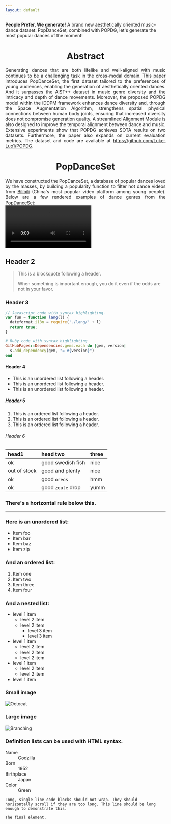 ```yaml
---
layout: default
---
```


<style>
  .center {
    text-align: center;
  }
  .justify {
    text-align: justify;
  }
</style>

**People Prefer, We generate!** A brand new aesthetically oriented music-dance dataset: PopDanceSet, combined with POPDG, let's generate the most popular dances of the moment!

<div class="center">
  <h1>Abstract</h1>
</div>

<div class="justify">
  Generating dances that are both lifelike and well-aligned with music continues to be a challenging task in the cross-modal domain. This paper introduces PopDanceSet, the first dataset tailored to the preferences of young audiences, enabling the generation of aesthetically oriented dances. And it surpasses the AIST++ dataset in music genre diversity and the intricacy and depth of dance movements. Moreover, the proposed POPDG model within the iDDPM framework enhances dance diversity and, through the Space Augmentation Algorithm, strengthens spatial physical connections between human body joints, ensuring that increased diversity does not compromise generation quality. A streamlined Alignment Module is also designed to improve the temporal alignment between dance and music. Extensive experiments show that POPDG achieves SOTA results on two datasets. Furthermore, the paper also expands on current evaluation metrics. The dataset and code are available at <a href="https://github.com/Luke-Luo1/POPDG">https://github.com/Luke-Luo1/POPDG</a>.
</div>


<div class="center">
  <h1>PopDanceSet</h1>
</div>

<div class="justify">
  We have constructed the PopDanceSet, a database of popular dances loved by the masses, by building a popularity function to filter hot dance videos from <a href="https://www.bilibili.com/v/dance/">Bilibili</a> (China's most popular video platform among young people). Below are a few rendered examples of dance genres from the PopDanceSet:
</div>

<video width="270" controls>
  <source src="https://github.com/Luke-Luo1/website/releases/download/dataset/1.mp4" type="video/mp4">
</video>

## Header 2

> This is a blockquote following a header.
>
> When something is important enough, you do it even if the odds are not in your favor.

### Header 3

```js
// Javascript code with syntax highlighting.
var fun = function lang(l) {
  dateformat.i18n = require('./lang/' + l)
  return true;
}
```

```ruby
# Ruby code with syntax highlighting
GitHubPages::Dependencies.gems.each do |gem, version|
  s.add_dependency(gem, "= #{version}")
end
```

#### Header 4

*   This is an unordered list following a header.
*   This is an unordered list following a header.
*   This is an unordered list following a header.

##### Header 5

1.  This is an ordered list following a header.
2.  This is an ordered list following a header.
3.  This is an ordered list following a header.

###### Header 6

| head1        | head two          | three |
|:-------------|:------------------|:------|
| ok           | good swedish fish | nice  |
| out of stock | good and plenty   | nice  |
| ok           | good `oreos`      | hmm   |
| ok           | good `zoute` drop | yumm  |

### There's a horizontal rule below this.

* * *

### Here is an unordered list:

*   Item foo
*   Item bar
*   Item baz
*   Item zip

### And an ordered list:

1.  Item one
1.  Item two
1.  Item three
1.  Item four

### And a nested list:

- level 1 item
  - level 2 item
  - level 2 item
    - level 3 item
    - level 3 item
- level 1 item
  - level 2 item
  - level 2 item
  - level 2 item
- level 1 item
  - level 2 item
  - level 2 item
- level 1 item

### Small image

![Octocat](https://github.githubassets.com/images/icons/emoji/octocat.png)

### Large image

![Branching](https://guides.github.com/activities/hello-world/branching.png)


### Definition lists can be used with HTML syntax.

<dl>
<dt>Name</dt>
<dd>Godzilla</dd>
<dt>Born</dt>
<dd>1952</dd>
<dt>Birthplace</dt>
<dd>Japan</dd>
<dt>Color</dt>
<dd>Green</dd>
</dl>

```
Long, single-line code blocks should not wrap. They should horizontally scroll if they are too long. This line should be long enough to demonstrate this.
```

```
The final element.
```
